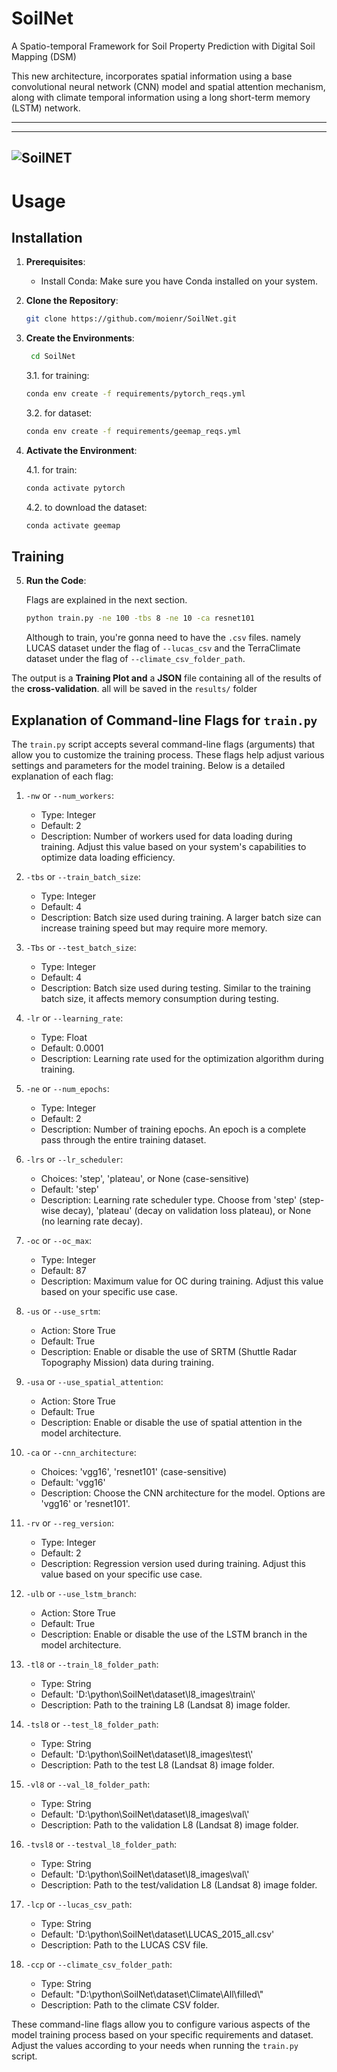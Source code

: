 # SoilNet
A Spatio-temporal Framework for Soil Property Prediction with Digital Soil Mapping (DSM)

This new architecture, incorporates spatial information using a base convolutional neural network (CNN) model and spatial attention mechanism, along with climate temporal information using a long short-term memory (LSTM) network. 

<!-- ## Experiments

| USE_SA | USE_LSTM | USE_SRTM | OC_MAX | **RUN NAME** |
|  :---:  |  :---:   |  :---:   |  :---:   |    :---:    |
|   ✅   |    ❌   |    ✅    |   87   |      RUN_D_2023_05_04_T_13_27_Moien        |
|   ✅   |    ❌   |    ✅    |   87   |      RUN_D_2023_05_08_T_14_17_Nafiseh  |
|        |          |          |        |              |
|        |          |          |        |              |
|        |          |          |        |              |
|        |          |          |        |              |
|        |          |          |        |              |
|        |          |          |        |              |
|        |          |          |        |              |
|        |          |          |        |              | -->



<!-- ### MODEL
- ~~Add Spatial Attention Module~~
- ~~FCNN + Regressor~~
- ~~FCNN + SA + Regressor~~
- ~~LSTM~~
 -->
 
<!-- ### DATASET
- ~~Add TerraClimate Dataset~~
- ~~Update the ClimateInformation.js (in processing)~~
- ~~Write SRTM + Slope dataset donwlaoder~~ 
 ### Analysis
- CNN
- CNN + Att 
- CNN + Att + LSTM
- RF with no timeseries data
- RF + timeseries data -->

---
<!-- ![oc_all](https://github.com/moienr/SoilNet/blob/d0255c1ce411e631265daf311f1ca0d68b7b0412/readme_imgs/overallarc2.png) -->
---
 ![SoilNET](./readme_imgs/overallarc2.png)
---


# Usage

## Installation

1. **Prerequisites**:
   - Install Conda: Make sure you have Conda installed on your system.

2. **Clone the Repository**:
   ```bash
   git clone https://github.com/moienr/SoilNet.git
   ```

3. **Create the Environments**:
   ```bash
    cd SoilNet
    ```
    3.1. for training:
    ```bash  
    conda env create -f requirements/pytorch_reqs.yml
    ```

    3.2. for dataset:
    ```bash  
    conda env create -f requirements/geemap_reqs.yml
    ```

4. **Activate the Environment**:

    4.1. for train:

    ```bash
    conda activate pytorch
    ```

    4.2. to download the dataset:

    ```bash
    conda activate geemap
    ```

## Training

5. **Run the Code**:

    Flags are explained in the next section.

    ```bash
    python train.py -ne 100 -tbs 8 -ne 10 -ca resnet101
    ```
    
    Although to train, you're gonna need to have the `.csv` files. namely LUCAS dataset under the flag of `--lucas_csv` and the TerraClimate dataset under the flag of `--climate_csv_folder_path`.

The output is a **Training Plot and** a **JSON** file containing all of the results of the **cross-validation**. all will be saved in the `results/` folder







## Explanation of Command-line Flags for `train.py`

The `train.py` script accepts several command-line flags (arguments) that allow you to customize the training process. These flags help adjust various settings and parameters for the model training. Below is a detailed explanation of each flag:

1. `-nw` or `--num_workers`:
   - Type: Integer
   - Default: 2
   - Description: Number of workers used for data loading during training. Adjust this value based on your system's capabilities to optimize data loading efficiency.

2. `-tbs` or `--train_batch_size`:
   - Type: Integer
   - Default: 4
   - Description: Batch size used during training. A larger batch size can increase training speed but may require more memory.

3. `-Tbs` or `--test_batch_size`:
   - Type: Integer
   - Default: 4
   - Description: Batch size used during testing. Similar to the training batch size, it affects memory consumption during testing.

4. `-lr` or `--learning_rate`:
   - Type: Float
   - Default: 0.0001
   - Description: Learning rate used for the optimization algorithm during training.

5. `-ne` or `--num_epochs`:
   - Type: Integer
   - Default: 2
   - Description: Number of training epochs. An epoch is a complete pass through the entire training dataset.

6. `-lrs` or `--lr_scheduler`:
   - Choices: 'step', 'plateau', or None (case-sensitive)
   - Default: 'step'
   - Description: Learning rate scheduler type. Choose from 'step' (step-wise decay), 'plateau' (decay on validation loss plateau), or None (no learning rate decay).

7. `-oc` or `--oc_max`:
   - Type: Integer
   - Default: 87
   - Description: Maximum value for OC during training. Adjust this value based on your specific use case.

8. `-us` or `--use_srtm`:
   - Action: Store True
   - Default: True
   - Description: Enable or disable the use of SRTM (Shuttle Radar Topography Mission) data during training.

9. `-usa` or `--use_spatial_attention`:
   - Action: Store True
   - Default: True
   - Description: Enable or disable the use of spatial attention in the model architecture.

10. `-ca` or `--cnn_architecture`:
    - Choices: 'vgg16', 'resnet101' (case-sensitive)
    - Default: 'vgg16'
    - Description: Choose the CNN architecture for the model. Options are 'vgg16' or 'resnet101'.

11. `-rv` or `--reg_version`:
    - Type: Integer
    - Default: 2
    - Description: Regression version used during training. Adjust this value based on your specific use case.

12. `-ulb` or `--use_lstm_branch`:
    - Action: Store True
    - Default: True
    - Description: Enable or disable the use of the LSTM branch in the model architecture.

13. `-tl8` or `--train_l8_folder_path`:
    - Type: String
    - Default: 'D:\python\SoilNet\dataset\l8_images\\train\\'
    - Description: Path to the training L8 (Landsat 8) image folder.

14. `-tsl8` or `--test_l8_folder_path`:
    - Type: String
    - Default: 'D:\python\SoilNet\dataset\l8_images\\test\\'
    - Description: Path to the test L8 (Landsat 8) image folder.

15. `-vl8` or `--val_l8_folder_path`:
    - Type: String
    - Default: 'D:\python\SoilNet\dataset\l8_images\\val\\'
    - Description: Path to the validation L8 (Landsat 8) image folder.

16. `-tvsl8` or `--testval_l8_folder_path`:
    - Type: String
    - Default: 'D:\python\SoilNet\dataset\l8_images\\val\\'
    - Description: Path to the test/validation L8 (Landsat 8) image folder.

17. `-lcp` or `--lucas_csv_path`:
    - Type: String
    - Default: 'D:\python\SoilNet\dataset\LUCAS_2015_all.csv'
    - Description: Path to the LUCAS CSV file.

18. `-ccp` or `--climate_csv_folder_path`:
    - Type: String
    - Default: "D:\\python\\SoilNet\\dataset\\Climate\\All\\filled\\"
    - Description: Path to the climate CSV folder.

These command-line flags allow you to configure various aspects of the model training process based on your specific requirements and dataset. Adjust the values according to your needs when running the `train.py` script.
